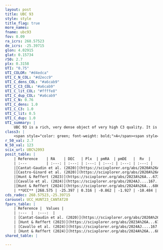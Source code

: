 ```yaml
---
layout: post
title: UBC 93
style: style
title_flag: true
more_names: 
fname: ubc93
fov: 0.09
ra_icrs: 268.57523
de_icrs: -25.39715
glon: 4.02915
glat: 0.15734
r50: 2.7
plx: 0.3158
UTI: "0.75"
UTI_COLOR: "#d4edca"
UTI_C_N_COL: "#d2ecc9"
UTI_C_dens_COL: "#a6cab9"
UTI_C_C3_COL: "#a6cab9"
UTI_C_lit_COL: "#ffffe8"
UTI_C_dup_COL: "#a6cab9"
UTI_C_N: 0.76
UTI_C_dens: 1.0
UTI_C_C3: 1.0
UTI_C_lit: 0.5
UTI_C_dup: 1.0
UTI_summary: |
    UBC 93 is a rich, very dense object of very high C3 quality. It is moderately studied in the literature.
class3: |
    <span style="color: green; font-weight: bold;">A</span><span style="color: green; font-weight: bold;">A</span>
r_50_val: 2.7
N_50_val: 123
scix_url: UBC%2093
posit_table: |
    | Reference    | RA    | DEC   | Plx  | pmRA  | pmDE   |  Rv  |
    | :---         | :---: | :---: | :---: | :---: | :---: | :---: |
    |[Cantat-Gaudin et al. (2020)](https://scixplorer.org/abs/2020A%26A...640A...1C) | 268.575 | -25.399 | 0.334 | -0.923 | -1.875 | -- |
    |[Castro-Ginard et al. (2020)](https://scixplorer.org/abs/2020A%26A...635A..45C) | 268.573 | -25.39 | 0.339 | -0.931 | -1.884 | -- |
    |[Hunt & Reffert (2023)](https://scixplorer.org/abs/2023A%26A...673A.114H) | 268.577 | -25.404 | 0.315 | -0.819 | -1.949 | -7.495 |
    |[Cavallo et al. (2024)](https://scixplorer.org/abs/2024AJ....167...12C) | 268.577 | -25.395 | 0.315 | -- | -- | -- |
    |[Hunt & Reffert (2024)](https://scixplorer.org/abs/2024A%26A...686A..42H) | 268.577 | -25.404 | 0.315 | -0.819 | -1.949 | -7.495 |
    | **UCC** |268.575 | -25.397 | 0.316 | -0.862 | -1.927 | -10.484 | 
cds_radec: 268.57523,-25.39715
carousel: UCC_HUNT23_CANTAT20
fpars_table: |
    | Reference |  Values |
    | :---  |  :---:  |
    | [Cantat-Gaudin et al. (2020)](https://scixplorer.org/abs/2020A%26A...640A...1C) | `AVNN=2.69, DMNN=11.93, AgeNN=8.91` |
    | [Hunt & Reffert (2023)](https://scixplorer.org/abs/2023A%26A...673A.114H) | `AV50=3.983, diffAV50=2.876, MOD50=12.332, logAge50=8.229` |
    | [Cavallo et al. (2024)](https://scixplorer.org/abs/2024AJ....167...12C) | `AV50=4.37, dMod50=11.52, logAge50=7.79, [Fe/H]50=-1.03` |
    | [Hunt & Reffert (2024)](https://scixplorer.org/abs/2024A%26A...686A..42H) | `MassJ=1866.85` |
shared_table: |
    
---
```

